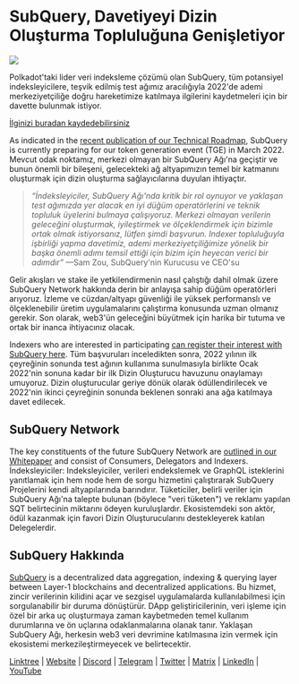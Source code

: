 # SubQuery, Davetiyeyi Dizin Oluşturma Topluluğuna Genişletiyor

![](https://miro.medium.com/max/1400/1*qa014uV1jHA2WTVhUadrdA.png)

Polkadot'taki lider veri indeksleme çözümü olan SubQuery, tüm potansiyel indeksleyicilere, teşvik edilmiş test ağımız aracılığıyla 2022'de ademi merkeziyetçiliğe doğru hareketimize katılmaya ilgilerini kaydetmeleri için bir davette bulunmak istiyor.

[İlginizi buradan kaydedebilirsiniz](https://forms.gle/RyXyhb8T9Gxkwi7R9)

As indicated in the [recent publication of our Technical Roadmap](./20211029-roadmap-october.md), SubQuery is currently preparing for our token generation event (TGE) in March 2022. Mevcut odak noktamız, merkezi olmayan bir SubQuery Ağı'na geçiştir ve bunun önemli bir bileşeni, gelecekteki ağ altyapımızın temel bir katmanını oluşturmak için dizin oluşturma sağlayıcılarına duyulan ihtiyaçtır.

> _“İndeksleyiciler, SubQuery Ağı'nda kritik bir rol oynuyor ve yaklaşan test ağımızda yer alacak en iyi düğüm operatörlerini ve teknik topluluk üyelerini bulmaya çalışıyoruz. Merkezi olmayan verilerin geleceğini oluşturmak, iyileştirmek ve ölçeklendirmek için bizimle ortak olmak istiyorsanız, lütfen şimdi başvurun. Indexer topluluğuyla işbirliği yapma davetimiz, ademi merkeziyetçiliğimize yönelik bir başka önemli adımı temsil ettiği için bizim için heyecan verici bir adımdır”_ —Sam Zou, SubQuery'nin Kurucusu ve CEO'su

Gelir akışları ve stake ile yetkilendirmenin nasıl çalıştığı dahil olmak üzere SubQuery Network hakkında derin bir anlayışa sahip düğüm operatörleri arıyoruz. İzleme ve cüzdan/altyapı güvenliği ile yüksek performanslı ve ölçeklenebilir üretim uygulamalarını çalıştırma konusunda uzman olmanız gerekir. Son olarak, web3'ün geleceğini büyütmek için harika bir tutuma ve ortak bir inanca ihtiyacınız olacak.

Indexers who are interested in participating [can register their interest with SubQuery here](https://forms.gle/RyXyhb8T9Gxkwi7R9). Tüm başvuruları inceledikten sonra, 2022 yılının ilk çeyreğinin sonunda test ağının kullanıma sunulmasıyla birlikte Ocak 2022'nin sonuna kadar bir ilk Dizin Oluşturucu havuzunu onaylamayı umuyoruz. Dizin oluşturucular geriye dönük olarak ödüllendirilecek ve 2022'nin ikinci çeyreğinin sonunda beklenen sonraki ana ağa katılmaya davet edilecek.

## SubQuery Network

The key constituents of the future SubQuery Network are [outlined in our Whitepaper](https://static.subquery.network/whitepaper.pdf) and consist of Consumers, Delegators and Indexers. İndeksleyiciler: Indeksleyiciler, verileri endekslemek ve GraphQL isteklerini yanıtlamak için hem node hem de sorgu hizmetini çalıştırarak SubQuery Projelerini kendi altyapılarında barındırır. Tüketiciler, belirli veriler için SubQuery Ağı'na talepte bulunan (böylece "veri tüketen") ve reklamı yapılan SQT belirtecinin miktarını ödeyen kuruluşlardır. Ekosistemdeki son aktör, ödül kazanmak için favori Dizin Oluşturucularını destekleyerek katılan Delegelerdir.

## SubQuery Hakkında

[SubQuery](https://subquery.network/) is a decentralized data aggregation, indexing & querying layer between Layer-1 blockchains and decentralized applications. Bu hizmet, zincir verilerinin kilidini açar ve sezgisel uygulamalarda kullanılabilmesi için sorgulanabilir bir duruma dönüştürür. DApp geliştiricilerinin, veri işleme için özel bir arka uç oluşturmaya zaman kaybetmeden temel kullanım durumlarına ve ön uçlarına odaklanmalarına olanak tanır. Yaklaşan SubQuery Ağı, herkesin web3 veri devrimine katılmasına izin vermek için ekosistemi merkezileştirmeyecek ve belirtecektir.

​​[Linktree](https://linktr.ee/subquerynetwork) | [Website](https://subquery.network/) | [Discord](https://discord.com/invite/78zg8aBSMG) | [Telegram](https://t.me/subquerynetwork) | [Twitter](https://twitter.com/subquerynetwork) | [Matrix](https://matrix.to/#/#subquery:matrix.org) | [LinkedIn](https://www.linkedin.com/company/subquery) | [YouTube](https://www.youtube.com/channel/UCi1a6NUUjegcLHDFLr7CqLw)
